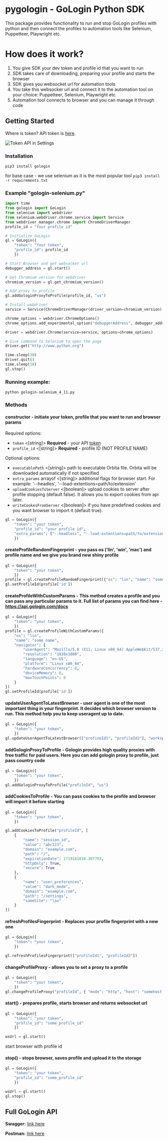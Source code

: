 # pygologin - GoLogin Python SDK
 This package provides functionality to run and stop GoLogin profiles with python and then connect the profiles to automation tools like Selenium, Puppetteer, Playwright etc.

# How does it work?
 1. You give SDK your dev token and profile id that you want to run
 2. SDK takes care of downloading, preparing your profile and starts the browser
 3. SDK gives you websocket url for automation tools
 4. You take this websocker url and connect it to the automation tool on your choice: Puppetteer, Selenium, Playwright etc
 5. Automation tool connects to browser and you can manage it through code

## Getting Started

Where is token? API token is <a href="https://app.gologin.com/#/personalArea/TokenApi" target="_blank">here</a>.

![Token API in Settings](https://user-images.githubusercontent.com/12957968/146891933-c3b60b4d-c850-47a5-8adf-bc8c37372664.gif)

### Installation
`pip3 install gologin`

for base case - we use selenium as it is the most popular tool
`pip3 install -r requirements.txt`

### Example "gologin-selenium.py"

```py
import time
from gologin import GoLogin
from selenium import webdriver
from selenium.webdriver.chrome.service import Service
from webdriver_manager.chrome import ChromeDriverManager
profile_id = "Your profile id"

# Initialize GoLogin
gl = GoLogin({
	"token": "Your token",
	"profile_id": profile_id
	})

# Start Browser and get websocket url
debugger_address = gl.start()

# Get Chromium version for webdriver
chromium_version = gl.get_chromium_version()

# Add proxy to profile
gl.addGologinProxyToProfile(profile_id, "us")

# Install webdriver
service = Service(ChromeDriverManager(driver_version=chromium_version).install())

chrome_options = webdriver.ChromeOptions()
chrome_options.add_experimental_option("debuggerAddress", debugger_address)

driver = webdriver.Chrome(service=service, options=chrome_options)

# Give command to Selenium to open the page
driver.get("http://www.python.org")

time.sleep(30)
driver.quit()
time.sleep(10)
gl.stop()

```
### Running example:

`python gologin-selenium_4_11.py`

###
### Methods
#### constructor - initiate your token, profile that you want to run and browser params

Required options:
- `token` <[string]> **Required** - your API <a href="https://gologin.com/#/personalArea/TokenApi" target="_blank">token</a>
- `profile_id` <[string]> **Required** - profile ID (NOT PROFILE NAME)

Optional options:
- `executablePath` <[string]> path to executable Orbita file. Orbita will be downloaded automatically if not specified
- `extra_params` arrayof <[string]> additional flags for browser start. For example: '--headles', '--load-extentions=path/to/extension'
- `uploadCookiesToServer` <[boolean]> upload cookies to server after profile stopping (default false). It allows you to export cookies from api later.
- `writeCookesFromServer` <[boolean]> if you have predefined cookies and you want browser to import it (default true).

```py
gl = GoLogin({
	"token": "your token",
	"profile_id": "your profile id",
    "extra_params": ["--headless", "--load-extentions=path/to/extension"]
	})
```
#### createProfileRandomFingerprint - you pass os ('lin', 'win', 'mac') and profile name and we give you brand new shiny profile
```py
gl = GoLogin({
	"token": "your token",
	})
profile = gl.createProfileRandomFingerprint({"os": "lin", "name": "some name"})
gl.setProfileId(profile['id'])
```


#### createProfileWithCustomParams - This method creates a profile and you can pass any particular params to it. Full list of params you can find here - https://api.gologin.com/docs
```py
gl = GoLogin({
	"token": "your token",
	})
profile = gl.createProfileWithCustomParams({
    "os": "lin",
    "name": "some name",
    "navigator": {
        "userAgent": "Mozilla/5.0 (X11; Linux x86_64) AppleWebKit/537.36 (KHTML, like Gecko) Chrome/119.0.0.0 Safari/537.36",
        "resolution": "1920x1080",
        "language": "en-US",
        "platform": "Linux x86_64",
        "hardwareConcurrency": 8,
        "deviceMemory": 8,
        "maxTouchPoints": 0
    }
})
gl.setProfileId(profile['id'])
```

#### updateUserAgentToLatestBrowser - user agent is one of the most important thing in your fingerprint. It decides which browser version to run. This method help you to keep useragent up to date.
```py
gl = GoLogin({
	"token": "your token",
	})
gl.updateUserAgentToLatestBrowser(["profineId1", "profileId2"], "workspceId(optional)")
```

#### addGologinProxyToProfile - Gologin provides high quality proxies with free traffic for paid users. Here you can add gologin proxy to profile, just pass country code
```py
gl = GoLogin({
	"token": "your token",
	})
gl.addGologinProxyToProfile("profileId", "us")
```

#### addCookiesToProfile - You can pass cookies to the profile and browser will import it before starting
```py
gl = GoLogin({
	"token": "your token",
	})

gl.addCookiesToProfile("profileId", [
    {
        "name": "session_id",
        "value": "abc123",
        "domain": "example.com",
        "path": "/",
        "expirationDate": 1719161018.307793,
        "httpOnly": True,
        "secure": True
    },
    {
        "name": "user_preferences",
        "value": "dark_mode",
        "domain": "example.com",
        "path": "/settings",
        "sameSite": "lax"
    }
])
```

#### refreshProfilesFingerprint - Replaces your profile fingerprint with a new one
```py
gl = GoLogin({
	"token": "your token",
	})

gl.refreshProfilesFingerprint(["profileId1", "profileId2"])
```

#### changeProfileProxy - allows you to set a proxy to a profile
```py
gl = GoLogin({
	"token": "your token",
	})
gl.changeProfileProxy("profileId", { "mode": "http", "host": "somehost.com", "port": 109, "username": "someusername", "password": "somepassword"})
```

#### start() - prepares profile, starts browser and returns websocket url
```py
gl = GoLogin({
	"token": "your token",
    "profile_id": "some_profile_id"
	})

wsUrl = gl.start()
```

start browser with profile id

#### stop() - stops browser, saves profile and upload it to the storage
```py
gl = GoLogin({
	"token": "your token",
    "profile_id": "some_profile_id"
	})

wsUrl = gl.start()
gl.stop()
```

## Full GoLogin API
**Swagger:** <a href="https://api.gologin.com/docs" target="_blank">link here</a>

**Postman:** <a href="https://documenter.getpostman.com/view/21126834/Uz5GnvaL" target="_blank">link here</a>

